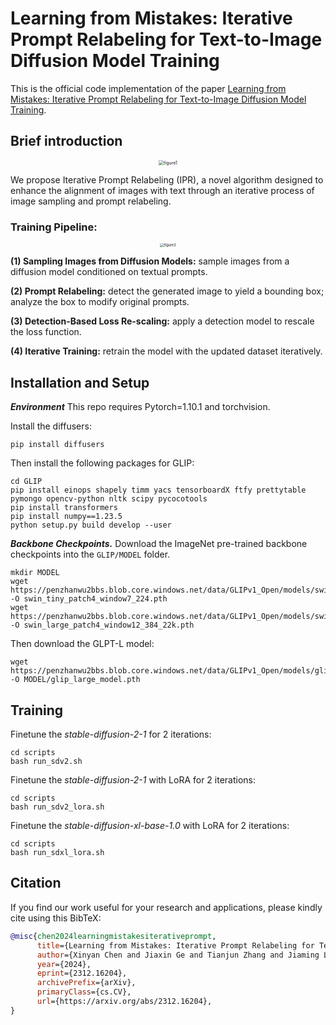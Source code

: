 # Learning from Mistakes: Iterative Prompt Relabeling for Text-to-Image Diffusion Model Training

This is the official code implementation of the paper [Learning from Mistakes: Iterative Prompt Relabeling for Text-to-Image Diffusion Model Training](https://arxiv.org/abs/2312.16204).

## Brief introduction

<div align="center">
    <img src="./images/IPR_overview.png" alt="figure1" style="zoom: 50%;" />
</div>

We propose Iterative Prompt Relabeling (IPR), a novel algorithm designed to enhance the alignment of images with text through
an iterative process of image sampling and prompt relabeling.

### Training Pipeline:

<div align="center">
<img src="./images/pipeline.png" alt="figure3" style="zoom: 40%;" />
</div>


**(1) Sampling Images from Diffusion Models:** sample images from a diffusion model conditioned on textual prompts. 

**(2) Prompt Relabeling:** detect the generated image to yield a bounding box; analyze the box to modify original prompts.

**(3) Detection-Based Loss Re-scaling:** apply a detection model to rescale the loss function. 

**(4) Iterative Training:** retrain the model with the updated dataset iteratively.

## Installation and Setup

***Environment*** This repo requires Pytorch=1.10.1 and torchvision.

Install the diffusers:

```
pip install diffusers
```

Then install the following packages for GLIP:

```
cd GLIP
pip install einops shapely timm yacs tensorboardX ftfy prettytable pymongo opencv-python nltk scipy pycocotools 
pip install transformers 
pip install numpy==1.23.5
python setup.py build develop --user
```

***Backbone Checkpoints.*** Download the ImageNet pre-trained backbone checkpoints into the `GLIP/MODEL` folder.

```
mkdir MODEL
wget https://penzhanwu2bbs.blob.core.windows.net/data/GLIPv1_Open/models/swin_tiny_patch4_window7_224.pth -O swin_tiny_patch4_window7_224.pth
wget https://penzhanwu2bbs.blob.core.windows.net/data/GLIPv1_Open/models/swin_large_patch4_window12_384_22k.pth -O swin_large_patch4_window12_384_22k.pth
```

Then download the GLPT-L model:

```
wget https://penzhanwu2bbs.blob.core.windows.net/data/GLIPv1_Open/models/glip_large_model.pth -O MODEL/glip_large_model.pth
```

## Training

Finetune the *stable-diffusion-2-1* for 2 iterations:

```
cd scripts
bash run_sdv2.sh
```

Finetune the *stable-diffusion-2-1* with LoRA for 2 iterations:

```
cd scripts
bash run_sdv2_lora.sh
```

Finetune the *stable-diffusion-xl-base-1.0* with LoRA for 2 iterations:

```
cd scripts
bash run_sdxl_lora.sh
```


## Citation

If you find our work useful for your research and applications, please kindly cite using this BibTeX:

```bib
@misc{chen2024learningmistakesiterativeprompt,
      title={Learning from Mistakes: Iterative Prompt Relabeling for Text-to-Image Diffusion Model Training}, 
      author={Xinyan Chen and Jiaxin Ge and Tianjun Zhang and Jiaming Liu and Shanghang Zhang},
      year={2024},
      eprint={2312.16204},
      archivePrefix={arXiv},
      primaryClass={cs.CV},
      url={https://arxiv.org/abs/2312.16204}, 
}
```